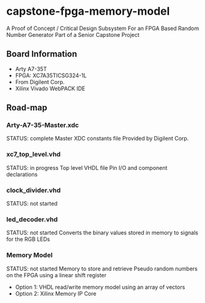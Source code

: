 # capstone-fpga-memory-model

A Proof of Concept / Critical Design Subsystem 
For an FPGA Based Random Number Generator
Part of a Senior Capstone Project

## Board Information
* Arty A7-35T
* FPGA: XC7A35TICSG324-1L
* From Digilent Corp.
* Xilinx Vivado WebPACK IDE

## Road-map

### Arty-A7-35-Master.xdc
STATUS: complete
Master XDC constants file
Provided by Digilent Corp.

### xc7_top_level.vhd
STATUS: in progress
Top level VHDL file 
Pin I/O and component declarations

### clock_divider.vhd
STATUS: not started


### led_decoder.vhd
STATUS: not started
Converts the binary values stored
in memory to signals for the RGB LEDs

### Memory Model
STATUS: not started
Memory to store and retrieve Pseudo random
numbers on the FPGA using a linear shift register
* Option 1: VHDL read/write memory model using an array of vectors
* Option 2: Xilinx Memory IP Core





